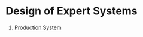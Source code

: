 # Design of Expert Systems

1. [Production System](https://en.wikipedia.org/wiki/Production_system_(computer_science))
